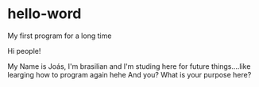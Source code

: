 # hello-word
My first program for a long time

Hi people!

My Name is Joás, I'm brasilian and I'm studing here for future things....like learging how to program again hehe
And you? What is your purpose here?
